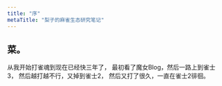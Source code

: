 ```yaml
---
title: "序"
metaTitle: "梨子的麻雀生态研究笔记"
---
```


## 菜。

从我开始打雀魂到现在已经快三年了，
最初看了魔女Blog，然后一路上到雀士3，
然后越打越不行，又掉到雀士2，
然后又打了很久，一直在雀士2徘徊。



